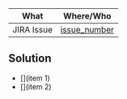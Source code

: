 What            | Where/Who
----------------|----------------------------------------
JIRA Issue      | [issue_number](issue_url)

Solution
------
- [](item 1) 
- [](item 2)
